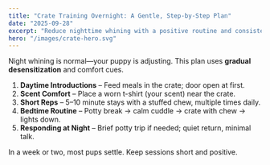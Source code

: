 ```yaml
---
title: "Crate Training Overnight: A Gentle, Step-by-Step Plan"
date: "2025-09-28"
excerpt: "Reduce nighttime whining with a positive routine and consistent cues."
hero: "/images/crate-hero.svg"
---
```


Night whining is normal—your puppy is adjusting. This plan uses **gradual desensitization** and comfort cues.

1. **Daytime Introductions** – Feed meals in the crate; door open at first.
2. **Scent Comfort** – Place a worn t-shirt (your scent) near the crate.
3. **Short Reps** – 5–10 minute stays with a stuffed chew, multiple times daily.
4. **Bedtime Routine** – Potty break → calm cuddle → crate with chew → lights down.
5. **Responding at Night** – Brief potty trip if needed; quiet return, minimal talk.

In a week or two, most pups settle. Keep sessions short and positive.
